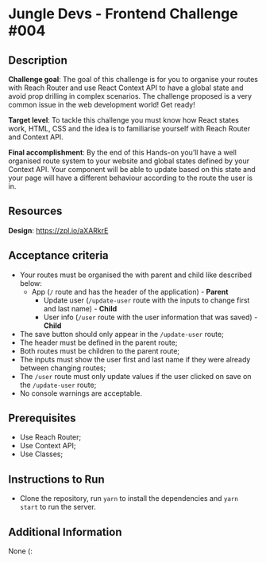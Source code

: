 # Jungle Devs - Frontend Challenge #004

  ## Description
  **Challenge goal**: The goal of this challenge is for you to organise your routes with Reach Router and use React Context API to have a global state and avoid prop drilling in complex scenarios. The challenge proposed is a very common issue in the web development world! Get ready!
  
  **Target level**: To tackle this challenge you must know how React states work, HTML, CSS and the idea is to familiarise yourself with Reach Router and Context API.
  
  **Final accomplishment**: By the end of this Hands-on you’ll have a well organised route system to your website and global states defined by your Context API. Your component will be able to update based on this state and your page will have a different behaviour according to the route the user is in.
  
  
  ## Resources
  **Design**: https://zpl.io/aXARkrE
  
  
  ## Acceptance criteria
  * Your routes must be organised the with parent and child like described below:
    * App (`/` route and has the header of the application) - **Parent**
      * Update user (`/update-user` route with the inputs to change first and last name) - **Child**
      * User info (`/user` route with the user information that was saved) - **Child**
  * The save button should only appear in the `/update-user` route;
  * The header must be defined in the parent route;
  * Both routes must be children to the parent route;
  * The inputs must show the user first and last name if they were already between changing routes;
  * The `/user` route must only update values if the user clicked on save on the `/update-user` route;
  * No console warnings are acceptable.
  
## Prerequisites
  * Use Reach Router;
  * Use Context API;
  * Use Classes;
  
## Instructions to Run
  * Clone the repository, run `yarn` to install the dependencies and `yarn start` to run the server.
  
## Additional Information
  None (:
